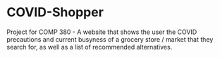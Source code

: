 # COVID-Shopper
 Project for COMP 380 - A website that shows the user the COVID precautions and current busyness of a grocery store / market that they search for, as well as a list of recommended alternatives.
